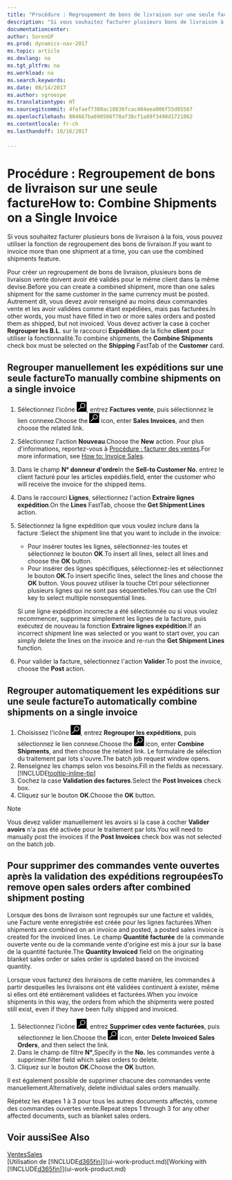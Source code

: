 ```yaml
---
title: "Procédure : Regroupement de bons de livraison sur une seule facture"
description: "Si vous souhaitez facturer plusieurs bons de livraison à la fois, vous pouvez utiliser la fonction de regroupement des bons de livraison."
documentationcenter: 
author: SorenGP
ms.prod: dynamics-nav-2017
ms.topic: article
ms.devlang: na
ms.tgt_pltfrm: na
ms.workload: na
ms.search.keywords: 
ms.date: 08/14/2017
ms.author: sgroespe
ms.translationtype: HT
ms.sourcegitcommit: 4fefaef7380ac10836fcac404eea006f55d8556f
ms.openlocfilehash: 804667ba690506f78af38cf1a89f3490d1721062
ms.contentlocale: fr-ch
ms.lasthandoff: 10/16/2017

---
```

# <a name="how-to-combine-shipments-on-a-single-invoice"></a><span data-ttu-id="633e9-103">Procédure : Regroupement de bons de livraison sur une seule facture</span><span class="sxs-lookup"><span data-stu-id="633e9-103">How to: Combine Shipments on a Single Invoice</span></span>
<span data-ttu-id="633e9-104">Si vous souhaitez facturer plusieurs bons de livraison à la fois, vous pouvez utiliser la fonction de regroupement des bons de livraison.</span><span class="sxs-lookup"><span data-stu-id="633e9-104">If you want to invoice more than one shipment at a time, you can use the combined shipments feature.</span></span>  

 <span data-ttu-id="633e9-105">Pour créer un regroupement de bons de livraison, plusieurs bons de livraison vente doivent avoir été validés pour le même client dans la même devise.</span><span class="sxs-lookup"><span data-stu-id="633e9-105">Before you can create a combined shipment, more than one sales shipment for the same customer in the same currency must be posted.</span></span> <span data-ttu-id="633e9-106">Autrement dit, vous devez avoir renseigné au moins deux commandes vente et les avoir validées comme étant expédiées, mais pas facturées.</span><span class="sxs-lookup"><span data-stu-id="633e9-106">In other words, you must have filled in two or more sales orders and posted them as shipped, but not invoiced.</span></span> <span data-ttu-id="633e9-107">Vous devez activer la case à cocher **Regrouper les B.L**. sur le raccourci **Expédition** de la fiche **client** pour utiliser la fonctionnalité.</span><span class="sxs-lookup"><span data-stu-id="633e9-107">To combine shipments, the **Combine Shipments** check box must be selected on the **Shipping** FastTab of the **Customer** card.</span></span>  

## <a name="to-manually-combine-shipments-on-a-single-invoice"></a><span data-ttu-id="633e9-108">Regrouper manuellement les expéditions sur une seule facture</span><span class="sxs-lookup"><span data-stu-id="633e9-108">To manually combine shipments on a single invoice</span></span>  
1. <span data-ttu-id="633e9-109">Sélectionnez l'icône ![Page ou état pour la recherche](media/ui-search/search_small.png "Page ou état pour la recherche"), entrez **Factures vente**, puis sélectionnez le lien connexe.</span><span class="sxs-lookup"><span data-stu-id="633e9-109">Choose the ![Search for Page or Report](media/ui-search/search_small.png "Search for Page or Report icon") icon, enter **Sales Invoices**, and then choose the related link.</span></span>  
2. <span data-ttu-id="633e9-110">Sélectionnez l'action **Nouveau**.</span><span class="sxs-lookup"><span data-stu-id="633e9-110">Choose the **New** action.</span></span> <span data-ttu-id="633e9-111">Pour plus d'informations, reportez-vous à [Procédure : facturer des ventes](sales-how-invoice-sales.md).</span><span class="sxs-lookup"><span data-stu-id="633e9-111">For more information, see [How to: Invoice Sales](sales-how-invoice-sales.md).</span></span>
3. <span data-ttu-id="633e9-112">Dans le champ **N° donneur d'ordre**</span><span class="sxs-lookup"><span data-stu-id="633e9-112">In the **Sell-to Customer No.**</span></span> <span data-ttu-id="633e9-113">entrez le client facturé pour les articles expédiés.</span><span class="sxs-lookup"><span data-stu-id="633e9-113">field, enter the customer who will receive the invoice for the shipped items.</span></span>  
4. <span data-ttu-id="633e9-114">Dans le raccourci **Lignes**, sélectionnez l'action **Extraire lignes expédition**.</span><span class="sxs-lookup"><span data-stu-id="633e9-114">On the **Lines** FastTab, choose the **Get Shipment Lines** action.</span></span>  
5. <span data-ttu-id="633e9-115">Sélectionnez la ligne expédition que vous voulez inclure dans la facture :</span><span class="sxs-lookup"><span data-stu-id="633e9-115">Select the shipment line that you want to include in the invoice:</span></span>  

    - <span data-ttu-id="633e9-116">Pour insérer toutes les lignes, sélectionnez-les toutes et sélectionnez le bouton **OK**.</span><span class="sxs-lookup"><span data-stu-id="633e9-116">To insert all lines, select all lines and choose the **OK** button.</span></span>  
    - <span data-ttu-id="633e9-117">Pour insérer des lignes spécifiques, sélectionnez-les et sélectionnez le bouton **OK**.</span><span class="sxs-lookup"><span data-stu-id="633e9-117">To insert specific lines, select the lines and choose the **OK** button.</span></span> <span data-ttu-id="633e9-118">Vous pouvez utiliser la touche Ctrl pour sélectionner plusieurs lignes qui ne sont pas séquentielles.</span><span class="sxs-lookup"><span data-stu-id="633e9-118">You can use the Ctrl key to select multiple nonsequential lines.</span></span>  

    <span data-ttu-id="633e9-119">Si une ligne expédition incorrecte a été sélectionnée ou si vous voulez recommencer, supprimez simplement les lignes de la facture, puis exécutez de nouveau la fonction **Extraire lignes expédition**.</span><span class="sxs-lookup"><span data-stu-id="633e9-119">If an incorrect shipment line was selected or you want to start over, you can simply delete the lines on the invoice and re-run the **Get Shipment Lines** function.</span></span>  
7. <span data-ttu-id="633e9-120">Pour valider la facture, sélectionnez l'action **Valider**.</span><span class="sxs-lookup"><span data-stu-id="633e9-120">To post the invoice, choose the **Post** action.</span></span>  

## <a name="to-automatically-combine-shipments-on-a-single-invoice"></a><span data-ttu-id="633e9-121">Regrouper automatiquement les expéditions sur une seule facture</span><span class="sxs-lookup"><span data-stu-id="633e9-121">To automatically combine shipments on a single invoice</span></span>  
1. <span data-ttu-id="633e9-122">Choisissez l'icône ![Page ou état pour la recherche](media/ui-search/search_small.png "Page ou état pour la recherche"), entrez **Regrouper les expéditions**, puis sélectionnez le lien connexe.</span><span class="sxs-lookup"><span data-stu-id="633e9-122">Choose the ![Search for Page or Report](media/ui-search/search_small.png "Search for Page or Report icon") icon, enter **Combine Shipments**, and then choose the related link.</span></span> <span data-ttu-id="633e9-123">Le formulaire de sélection du traitement par lots s'ouvre.</span><span class="sxs-lookup"><span data-stu-id="633e9-123">The batch job request window opens.</span></span>  
2. <span data-ttu-id="633e9-124">Renseignez les champs selon vos besoins.</span><span class="sxs-lookup"><span data-stu-id="633e9-124">Fill in the fields as necessary.</span></span> [!INCLUDE[tooltip-inline-tip](includes/tooltip-inline-tip_md.md)]
3. <span data-ttu-id="633e9-125">Cochez la case **Validation des factures**.</span><span class="sxs-lookup"><span data-stu-id="633e9-125">Select the **Post Invoices** check box.</span></span>  
4.  <span data-ttu-id="633e9-126">Cliquez sur le bouton **OK**.</span><span class="sxs-lookup"><span data-stu-id="633e9-126">Choose the **OK** button.</span></span>  

> [!NOTE]  
>  <span data-ttu-id="633e9-127">Vous devez valider manuellement les avoirs si la case à cocher **Valider avoirs** n'a pas été activée pour le traitement par lots.</span><span class="sxs-lookup"><span data-stu-id="633e9-127">You will need to manually post the invoices if the **Post Invoices** check box was not selected on the batch job.</span></span>  

## <a name="to-remove-open-sales-orders-after-combined-shipment-posting"></a><span data-ttu-id="633e9-128">Pour supprimer des commandes vente ouvertes après la validation des expéditions regroupées</span><span class="sxs-lookup"><span data-stu-id="633e9-128">To remove open sales orders after combined shipment posting</span></span> 
<span data-ttu-id="633e9-129">Lorsque des bons de livraison sont regroupés sur une facture et validés, une Facture vente enregistrée est créée pour les lignes facturées.</span><span class="sxs-lookup"><span data-stu-id="633e9-129">When shipments are combined on an invoice and posted, a posted sales invoice is created for the invoiced lines.</span></span> <span data-ttu-id="633e9-130">Le champ **Quantité facturée** de la commande ouverte vente ou de la commande vente d'origine est mis à jour sur la base de la quantité facturée.</span><span class="sxs-lookup"><span data-stu-id="633e9-130">The **Quantity Invoiced** field on the originating blanket sales order or sales order is updated based on the invoiced quantity.</span></span>  

<span data-ttu-id="633e9-131">Lorsque vous facturez des livraisons de cette manière, les commandes à partir desquelles les livraisons ont été validées continuent à exister, même si elles ont été entièrement validées et facturées.</span><span class="sxs-lookup"><span data-stu-id="633e9-131">When you invoice shipments in this way, the orders from which the shipments were posted still exist, even if they have been fully shipped and invoiced.</span></span>   

1. <span data-ttu-id="633e9-132">Sélectionnez l'icône ![Page ou état pour la recherche](media/ui-search/search_small.png "Page ou état pour la recherche"), entrez **Supprimer cdes vente facturées**, puis sélectionnez le lien.</span><span class="sxs-lookup"><span data-stu-id="633e9-132">Choose the ![Search for Page or Report](media/ui-search/search_small.png "Search for Page or Report icon") icon, enter **Delete Invoiced Sales Orders**, and then select the link.</span></span>  
2. <span data-ttu-id="633e9-133">Dans le champ de filtre **N°**,</span><span class="sxs-lookup"><span data-stu-id="633e9-133">Specify in the **No.**</span></span> <span data-ttu-id="633e9-134">les commandes vente à supprimer.</span><span class="sxs-lookup"><span data-stu-id="633e9-134">filter field which sales orders to delete.</span></span>  
3. <span data-ttu-id="633e9-135">Cliquez sur le bouton **OK**.</span><span class="sxs-lookup"><span data-stu-id="633e9-135">Choose the **OK** button.</span></span>  

<span data-ttu-id="633e9-136">Il est également possible de supprimer chacune des commandes vente manuellement.</span><span class="sxs-lookup"><span data-stu-id="633e9-136">Alternatively, delete individual sales orders manually.</span></span>  

<span data-ttu-id="633e9-137">Répétez les étapes 1 à 3 pour tous les autres documents affectés, comme des commandes ouvertes vente.</span><span class="sxs-lookup"><span data-stu-id="633e9-137">Repeat steps 1 through 3 for any other affected documents, such as blanket sales orders.</span></span>

## <a name="see-also"></a><span data-ttu-id="633e9-138">Voir aussi</span><span class="sxs-lookup"><span data-stu-id="633e9-138">See Also</span></span>  
[<span data-ttu-id="633e9-139">Ventes</span><span class="sxs-lookup"><span data-stu-id="633e9-139">Sales</span></span>](sales-manage-sales.md)  
<span data-ttu-id="633e9-140">[Utilisation de [!INCLUDE[d365fin](includes/d365fin_md.md)]](ui-work-product.md)</span><span class="sxs-lookup"><span data-stu-id="633e9-140">[Working with [!INCLUDE[d365fin](includes/d365fin_md.md)]](ui-work-product.md)</span></span>

